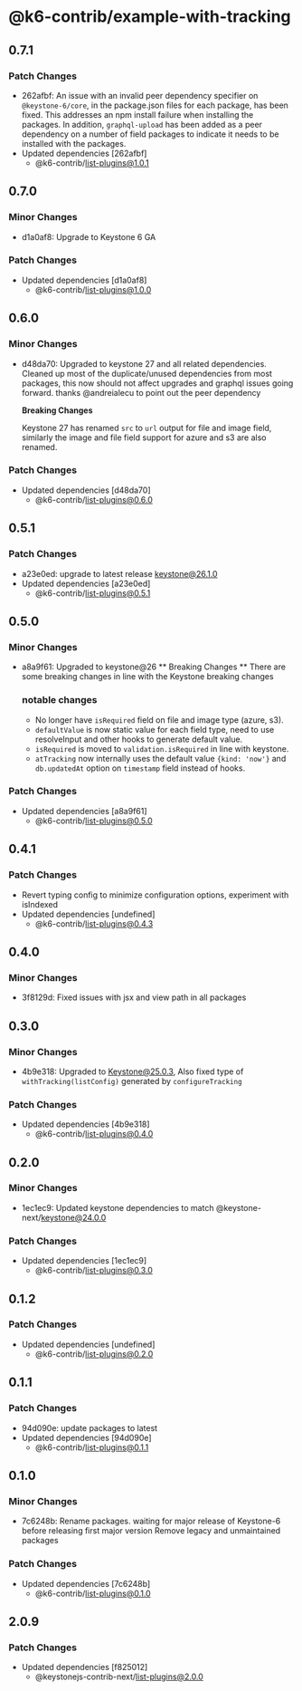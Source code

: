 # @k6-contrib/example-with-tracking

## 0.7.1

### Patch Changes

- 262afbf: An issue with an invalid peer dependency specifier on `@keystone-6/core`, in the package.json files for each package, has been fixed. This addresses an npm install failure when installing the packages. In addition, `graphql-upload` has been added as a peer dependency on a number of field packages to indicate it needs to be installed with the packages.
- Updated dependencies [262afbf]
  - @k6-contrib/list-plugins@1.0.1

## 0.7.0

### Minor Changes

- d1a0af8: Upgrade to Keystone 6 GA

### Patch Changes

- Updated dependencies [d1a0af8]
  - @k6-contrib/list-plugins@1.0.0

## 0.6.0

### Minor Changes

- d48da70: Upgraded to keystone 27 and all related dependencies.
  Cleaned up most of the duplicate/unused dependencies from most packages, this now should not affect upgrades and graphql issues going forward. thanks @andreialecu to point out the peer dependency

  **Breaking Changes**

  Keystone 27 has renamed `src` to `url` output for file and image field, similarly the image and file field support for azure and s3 are also renamed.

### Patch Changes

- Updated dependencies [d48da70]
  - @k6-contrib/list-plugins@0.6.0

## 0.5.1

### Patch Changes

- a23e0ed: upgrade to latest release keystone@26.1.0
- Updated dependencies [a23e0ed]
  - @k6-contrib/list-plugins@0.5.1

## 0.5.0

### Minor Changes

- a8a9f61: Upgraded to keystone@26
  ** Breaking Changes **
  There are some breaking changes in line with the Keystone breaking changes

  ### notable changes

  - No longer have `isRequired` field on file and image type (azure, s3).
  - `defaultValue` is now static value for each field type, need to use resolveInput and other hooks to generate default value.
  - `isRequired` is moved to `validation.isRequired` in line with keystone.
  - `atTracking` now internally uses the default value `{kind: 'now'}` and `db.updatedAt` option on `timestamp` field instead of hooks.

### Patch Changes

- Updated dependencies [a8a9f61]
  - @k6-contrib/list-plugins@0.5.0

## 0.4.1

### Patch Changes

- Revert typing config to minimize configuration options, experiment with isIndexed
- Updated dependencies [undefined]
  - @k6-contrib/list-plugins@0.4.3

## 0.4.0

### Minor Changes

- 3f8129d: Fixed issues with jsx and view path in all packages

## 0.3.0

### Minor Changes

- 4b9e318: Upgraded to Keystone@25.0.3, Also fixed type of `withTracking(listConfig)` generated by `configureTracking`

### Patch Changes

- Updated dependencies [4b9e318]
  - @k6-contrib/list-plugins@0.4.0

## 0.2.0

### Minor Changes

- 1ec1ec9: Updated keystone dependencies to match @keystone-next/keystone@24.0.0

### Patch Changes

- Updated dependencies [1ec1ec9]
  - @k6-contrib/list-plugins@0.3.0

## 0.1.2

### Patch Changes

- Updated dependencies [undefined]
  - @k6-contrib/list-plugins@0.2.0

## 0.1.1

### Patch Changes

- 94d090e: update packages to latest
- Updated dependencies [94d090e]
  - @k6-contrib/list-plugins@0.1.1

## 0.1.0

### Minor Changes

- 7c6248b: Rename packages. waiting for major release of Keystone-6 before releasing first major version
  Remove legacy and unmaintained packages

### Patch Changes

- Updated dependencies [7c6248b]
  - @k6-contrib/list-plugins@0.1.0

## 2.0.9

### Patch Changes

- Updated dependencies [f825012]
  - @keystonejs-contrib-next/list-plugins@2.0.0
